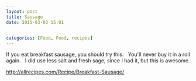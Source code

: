 ```yaml
---
layout: post
title: Sausage
date: 2015-03-03 15:01


categories: [Food, Food, recipes]
---
```

If you eat breakfast sausage, you should try this.   You'll never buy it in a roll again.   I did use less salt and fresh sage, since I had it, but this is awesome.

http://allrecipes.com/Recipe/Breakfast-Sausage/
